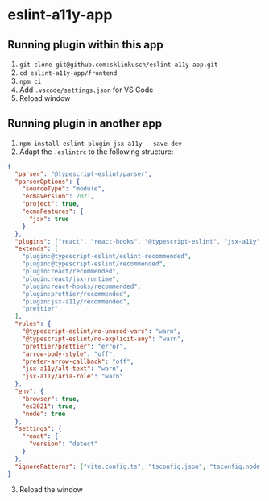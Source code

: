 # eslint-a11y-app

## Running plugin within this app

1. `git clone git@github.com:sklinkusch/eslint-a11y-app.git`
1. `cd eslint-a11y-app/frontend`
1. `npm ci`
1. Add `.vscode/settings.json` for VS Code
1. Reload window

## Running plugin in another app

1. `npm install eslint-plugin-jsx-a11y --save-dev`
1. Adapt the `.eslintrc` to the following structure:

```json
{
  "parser": "@typescript-eslint/parser",
  "parserOptions": {
    "sourceType": "module",
    "ecmaVersion": 2021,
    "project": true,
    "ecmaFeatures": {
      "jsx": true
    }
  },
  "plugins": ["react", "react-hooks", "@typescript-eslint", "jsx-a11y", "prettier"],
  "extends": [
    "plugin:@typescript-eslint/eslint-recommended",
    "plugin:@typescript-eslint/recommended",
    "plugin:react/recommended",
    "plugin:react/jsx-runtime",
    "plugin:react-hooks/recommended",
    "plugin:prettier/recommended",
    "plugin:jsx-a11y/recommended",
    "prettier"
  ],
  "rules": {
    "@typescript-eslint/no-unused-vars": "warn",
    "@typescript-eslint/no-explicit-any": "warn",
    "prettier/prettier": "error",
    "arrow-body-style": "off",
    "prefer-arrow-callback": "off",
    "jsx-a11y/alt-text": "warn",
    "jsx-a11y/aria-role": "warn"
  },
  "env": {
    "browser": true,
    "es2021": true,
    "node": true
  },
  "settings": {
    "react": {
      "version": "detect"
    }
  },
  "ignorePatterns": ["vite.config.ts", "tsconfig.json", "tsconfig.node.json"]
}
```

3. Reload the window
